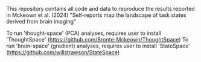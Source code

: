 This repository contains all code and data to reproduce the results reported in Mckeown et al. (2024) "Self-reports map the landscape of task states derived from brain imaging"

To run 'thought-space' (PCA) analyses, requires user to install 'ThoughtSpace' (https://github.com/Bronte-Mckeown/ThoughtSpace)
To run 'brain-space' (gradient) analyses, requires user to install 'StateSpace' (https://github.com/willstrawson/StateSpace)
